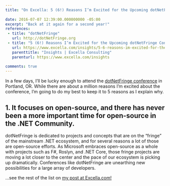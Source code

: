 ```yaml
---
title: "On Excella: 5 (6!) Reasons I’m Excited for the Upcoming dotNetFringe Conference"
 
date: 2016-07-07 12:39:00.000000000 -05:00
excerpt: "Back at it again for a second year!"
references:
 - title: "dotNetFringe"
   url: http://dotNetFringe.org
 - title: "5 (6!) Reasons I’m Excited for the Upcoming dotNetFringe Conference" 
   url: https://www.excella.com/insights/5-6-reasons-im-excited-for-the-upcoming-dotnetfringe-conference
   parenttitle: "Insights | Excella Consulting"
   parenturl: https://www.excella.com/insights
 
comments: true
---
```

In a few days, I’ll be lucky enough to attend the [dotNetFringe conference](http://dotNetFringe.org) in Portland, OR. While there are about a million reasons I’m excited about the conference, I’m going to do my best to keep it to 5 reasons as I explain why.

## 1. It focuses on open-source, and there has never been a more important time for open-source in the .NET Community.

dotNetFringe is dedicated to projects and concepts that are on the “fringe” of the mainstream .NET ecosystem, and for several reasons a lot of those are open-source efforts. As Microsoft embraces open-source as a whole with projects such as F#, Roslyn, and .NET Core, those fringe projects are moving a lot closer to the center and the pace of our ecosystem is picking up dramatically. Conferences like dotNetFringe are unearthing new possibilities for a large array of developers.

...see the rest of the list on [my post at Excella.com!](https://www.excella.com/insights/5-6-reasons-im-excited-for-the-upcoming-dotnetfringe-conference)